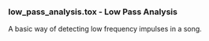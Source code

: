 [//]: # (For development of this README.md, use http://markdownlivepreview.com/)

### low_pass_analysis.tox - Low Pass Analysis
A basic way of detecting low frequency impulses in a song.